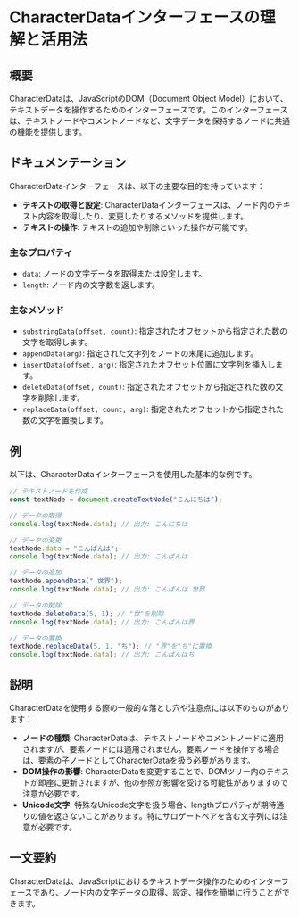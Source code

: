 <!--
Meta Description: # CharacterDataインターフェースの理解と活用法 ## 概要 CharacterDataは、JavaScriptのDOM（Document Object Model）において、テキストデータを操作するためのインターフェースです。このインターフェースは、テキストノードやコメントノードなど、...
Meta Keywords: textnode, data, console, log, offset
-->

# CharacterDataインターフェースの理解と活用法

## 概要
CharacterDataは、JavaScriptのDOM（Document Object Model）において、テキストデータを操作するためのインターフェースです。このインターフェースは、テキストノードやコメントノードなど、文字データを保持するノードに共通の機能を提供します。

## ドキュメンテーション
CharacterDataインターフェースは、以下の主要な目的を持っています：

- **テキストの取得と設定**: CharacterDataインターフェースは、ノード内のテキスト内容を取得したり、変更したりするメソッドを提供します。
- **テキストの操作**: テキストの追加や削除といった操作が可能です。

### 主なプロパティ
- `data`: ノードの文字データを取得または設定します。
- `length`: ノード内の文字数を返します。

### 主なメソッド
- `substringData(offset, count)`: 指定されたオフセットから指定された数の文字を取得します。
- `appendData(arg)`: 指定された文字列をノードの末尾に追加します。
- `insertData(offset, arg)`: 指定されたオフセット位置に文字列を挿入します。
- `deleteData(offset, count)`: 指定されたオフセットから指定された数の文字を削除します。
- `replaceData(offset, count, arg)`: 指定されたオフセットから指定された数の文字を置換します。

## 例
以下は、CharacterDataインターフェースを使用した基本的な例です。

```javascript
// テキストノードを作成
const textNode = document.createTextNode("こんにちは");

// データの取得
console.log(textNode.data); // 出力: こんにちは

// データの変更
textNode.data = "こんばんは";
console.log(textNode.data); // 出力: こんばんは

// データの追加
textNode.appendData(" 世界");
console.log(textNode.data); // 出力: こんばんは 世界

// データの削除
textNode.deleteData(5, 1); // "世"を削除
console.log(textNode.data); // 出力: こんばんは界

// データの置換
textNode.replaceData(5, 1, "ち"); // "界"を"ち"に置換
console.log(textNode.data); // 出力: こんばんはち
```

## 説明
CharacterDataを使用する際の一般的な落とし穴や注意点には以下のものがあります：

- **ノードの種類**: CharacterDataは、テキストノードやコメントノードに適用されますが、要素ノードには適用されません。要素ノードを操作する場合は、要素の子ノードとしてCharacterDataを扱う必要があります。
- **DOM操作の影響**: CharacterDataを変更することで、DOMツリー内のテキストが即座に更新されますが、他の参照が影響を受ける可能性がありますので注意が必要です。
- **Unicode文字**: 特殊なUnicode文字を扱う場合、lengthプロパティが期待通りの値を返さないことがあります。特にサロゲートペアを含む文字列には注意が必要です。

## 一文要約
CharacterDataは、JavaScriptにおけるテキストデータ操作のためのインターフェースであり、ノード内の文字データの取得、設定、操作を簡単に行うことができます。